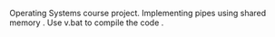 Operating Systems course project. Implementing pipes using shared memory . Use v.bat to compile the code .
